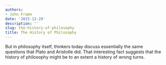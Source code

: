 ```yaml
---
authors:
- John Frame
date: '2015-12-29'
description: ''
slug: the-history-of-philosophy
title: The History of Philosophy
---
```

But in philosophy itself, thinkers today discuss essentially the same questions that Plato and Aristotle did. That interesting fact suggests that the history of philosophy might be to an extent a history of wrong turns.



